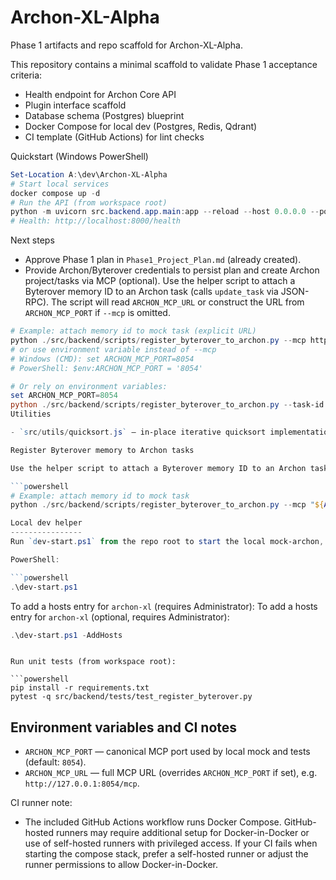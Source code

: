 # Archon-XL-Alpha

Phase 1 artifacts and repo scaffold for Archon-XL-Alpha.

This repository contains a minimal scaffold to validate Phase 1 acceptance criteria:

- Health endpoint for Archon Core API
- Plugin interface scaffold
- Database schema (Postgres) blueprint
- Docker Compose for local dev (Postgres, Redis, Qdrant)
- CI template (GitHub Actions) for lint checks

Quickstart (Windows PowerShell)

```powershell
Set-Location A:\dev\Archon-XL-Alpha
# Start local services
docker compose up -d
# Run the API (from workspace root)
python -m uvicorn src.backend.app.main:app --reload --host 0.0.0.0 --port 8000
# Health: http://localhost:8000/health
```

Next steps

- Approve Phase 1 plan in `Phase1_Project_Plan.md` (already created).
- Provide Archon/Byterover credentials to persist plan and create Archon project/tasks via MCP (optional).
Use the helper script to attach a Byterover memory ID to an Archon task (calls `update_task` via JSON-RPC). The script will read `ARCHON_MCP_URL` or construct the URL from `ARCHON_MCP_PORT` if `--mcp` is omitted.

```powershell
# Example: attach memory id to mock task (explicit URL)
python ./src/backend/scripts/register_byterover_to_archon.py --mcp http://127.0.0.1:${ARCHON_MCP_PORT:-8054}/mcp --task-id mock-task-1756838776560 --memory-id byterover-memory-12345
# or use environment variable instead of --mcp
# Windows (CMD): set ARCHON_MCP_PORT=8054
# PowerShell: $env:ARCHON_MCP_PORT = '8054'

# Or rely on environment variables:
set ARCHON_MCP_PORT=8054
python ./src/backend/scripts/register_byterover_to_archon.py --task-id mock-task-1756838776560 --memory-id byterover-memory-12345
Utilities

- `src/utils/quicksort.js` — in-place iterative quicksort implementation exported as `{ quicksort }`.

Register Byterover memory to Archon tasks

Use the helper script to attach a Byterover memory ID to an Archon task (calls `update_task` via JSON-RPC):

```powershell
# Example: attach memory id to mock task
python ./src/backend/scripts/register_byterover_to_archon.py --mcp "${ARCHON_MCP_URL:-http://archon-xl:${ARCHON_MCP_PORT:-8054}/mcp}" --task-id mock-task-1756838776560 --memory-id byterover-memory-12345

Local dev helper
----------------
Run `dev-start.ps1` from the repo root to start the local mock-archon, verify the MCP handshake, and run a health_check. Example:

PowerShell:

```powershell
.\dev-start.ps1
```

To add a hosts entry for `archon-xl` (requires Administrator):
To add a hosts entry for `archon-xl` (optional, requires Administrator):

```powershell
.\dev-start.ps1 -AddHosts
```
```

Run unit tests (from workspace root):

```powershell
pip install -r requirements.txt
pytest -q src/backend/tests/test_register_byterover.py
```

Environment variables and CI notes
---------------------------------

- `ARCHON_MCP_PORT` — canonical MCP port used by local mock and tests (default: `8054`).
- `ARCHON_MCP_URL` — full MCP URL (overrides `ARCHON_MCP_PORT` if set), e.g. `http://127.0.0.1:8054/mcp`.

CI runner note:
- The included GitHub Actions workflow runs Docker Compose. GitHub-hosted runners may require additional setup for Docker-in-Docker or use of self-hosted runners with privileged access. If your CI fails when starting the compose stack, prefer a self-hosted runner or adjust the runner permissions to allow Docker-in-Docker.
